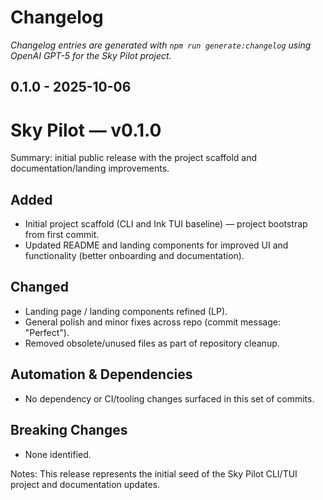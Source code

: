 # Changelog

_Changelog entries are generated with `npm run generate:changelog` using OpenAI GPT-5 for the Sky Pilot project._

## 0.1.0 - 2025-10-06

# Sky Pilot — v0.1.0

Summary: initial public release with the project scaffold and documentation/landing improvements.

## Added
- Initial project scaffold (CLI and Ink TUI baseline) — project bootstrap from first commit.
- Updated README and landing components for improved UI and functionality (better onboarding and documentation).

## Changed
- Landing page / landing components refined (LP).
- General polish and minor fixes across repo (commit message: "Perfect").
- Removed obsolete/unused files as part of repository cleanup.

## Automation & Dependencies
- No dependency or CI/tooling changes surfaced in this set of commits.

## Breaking Changes
- None identified.

Notes: This release represents the initial seed of the Sky Pilot CLI/TUI project and documentation updates.
